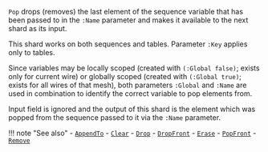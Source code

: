 `Pop` drops (removes) the last element of the sequence variable that has been passed to in the `:Name` parameter and makes it available to the next shard as its input.

This shard works on both sequences and tables. Parameter `:Key` applies only to tables.

Since variables may be locally scoped (created with `(:Global false)`; exists only for current wire) or globally scoped (created with `(:Global true)`; exists for all wires of that mesh), both parameters `:Global` and `:Name` are used in combination to identify the correct variable to pop elements from. 

Input field is ignored and the output of this shard is the element which was popped from the sequence passed to it via the `:Name` parameter. 

!!! note "See also"
    - [`AppendTo`](../AppendTo)
    - [`Clear`](../Clear)
    - [`Drop`](../Drop)
    - [`DropFront`](../DropFront)
    - [`Erase`](../Erase)
    - [`PopFront`](../PopFront)
    - [`Remove`](../Remove)
   

